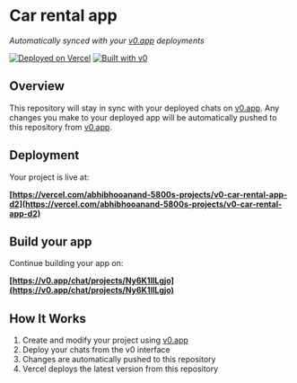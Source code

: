 # Car rental app

*Automatically synced with your [v0.app](https://v0.app) deployments*

[![Deployed on Vercel](https://img.shields.io/badge/Deployed%20on-Vercel-black?style=for-the-badge&logo=vercel)](https://vercel.com/abhibhooanand-5800s-projects/v0-car-rental-app-d2)
[![Built with v0](https://img.shields.io/badge/Built%20with-v0.app-black?style=for-the-badge)](https://v0.app/chat/projects/Ny6K1llLgjo)

## Overview

This repository will stay in sync with your deployed chats on [v0.app](https://v0.app).
Any changes you make to your deployed app will be automatically pushed to this repository from [v0.app](https://v0.app).

## Deployment

Your project is live at:

**[https://vercel.com/abhibhooanand-5800s-projects/v0-car-rental-app-d2](https://vercel.com/abhibhooanand-5800s-projects/v0-car-rental-app-d2)**

## Build your app

Continue building your app on:

**[https://v0.app/chat/projects/Ny6K1llLgjo](https://v0.app/chat/projects/Ny6K1llLgjo)**

## How It Works

1. Create and modify your project using [v0.app](https://v0.app)
2. Deploy your chats from the v0 interface
3. Changes are automatically pushed to this repository
4. Vercel deploys the latest version from this repository